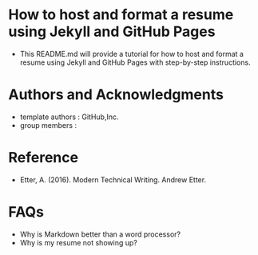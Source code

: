 # How to host and format a resume using Jekyll and GitHub Pages
- This README.md will provide a tutorial for how to host and format a resume using Jekyll and GitHub Pages with step-by-step instructions.


# Authors and Acknowledgments
- template authors : GitHub,Inc.
- group members : 

# Reference
- Etter, A. (2016). Modern Technical Writing. Andrew Etter. 

# FAQs
- Why is Markdown better than a word
processor?
- Why is my resume not showing up?
